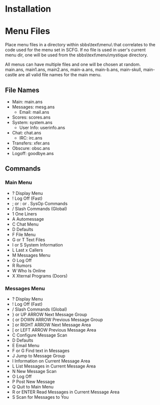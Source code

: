 # Installation

# Menu Files
Place menu files in a directory within sbbs\text\menu\ that correlates to the code used for the menu set in SCFG. If no file is used in user's current menu dir, one will be used from the sbbs\text\menu\mystique directory.

All menus can have multiple files and one will be chosen at random. main.ans, main1.ans, main2.ans, main-a.ans, main-b.ans, main-skull, main-castle are all valid file names for the main menu.

## File Names

* Main: main.ans
* Messages: mesg.ans
  * Email: mail.ans
* Scores: scores.ans
* System: system.ans
  * User Info: userinfo.ans
* Chat: chat.ans
  * IRC: irc.ans
* Transfers: xfer.ans
* Obscure: obsc.ans
* Logoff: goodbye.ans

## Commands
### Main Menu
* ? Display Menu 
* ! Log Off (Fast)
* ; or : or . SysOp Commands
* / Slash Commands (Global)
* 1 One Liners
* A Automessage
* C Chat Menu
* D Defaults
* F File Menu
* G or T Text Files
* I or S System Information
* L Last x Callers
* M Messages Menu
* O Log Off
* R Rumors
* W Who Is Online
* X Xternal Programs (Doors)

### Messages Menu
* ? Display Menu 
* ! Log Off (Fast)
* / Slash Commands (Global)
* } or UP ARROW Next Message Group
* { or DOWN ARROW Previous Message Group
* ] or RIGHT ARROW Next Message Area
* [ or LEFT ARROW Previous Message Area
* C Configure Message Scan
* D Defaults
* E Email Menu
* F or G Find text in Messages
* J Jump to Message Group
* I Information on Current Message Area
* L List Messages in Current Message Area
* N New Message Scan
* O Log Off
* P Post New Message
* Q Quit to Main Menu
* R or ENTER Read Messages in Current Message Area
* S Scan for Messages to You


